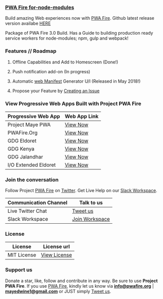 ### [PWA Fire for-node-modules](https://pwafire.org)

Build amazing Web experiences now with [PWA Fire](https://pwafire.org/developer/pwa/started/). Github latest release version availabe [HERE](https://github.com/mayeedwin/pwafire/releases)

Package of PWA Fire 3.0 Build. Has a Guide to building production ready service workers for node-modules; npm, gulp and webpack!

### Features // Roadmap
1. Offline Capabilities and Add to Homescreen (Done!) 

2. Push notification add-on (In progress)

3. Automatic [web Manifest](https://pwafire.org/developer/tools/get-manifest/) Generator U/I (Released in May 2018!)

4. Propose your Feature by [Creating an Issue](https://github.com/mayeedwin/pwafire/issues/new)

### View Progressive Web Apps Built with Project PWA Fire

| Progressive Web App | Web App Link |
| --- | --- |
| Project Maye PWA | [View Now](https://maye.gdgmoi.com) |
| PWAFire.Org | [View Now](https://pwafire.org) |
| GDG Eldoret | [View Now](https://gdgmoi.com) |
| GDG Kenya | [View Now](https://gdgkenya.org) |
| GDG Jalandhar | [View Now](https://gdgjalandhar.com) |
| I/O Extended Eldoret | [View Now](https://io.gdgmoi.com) |

### Join the conversation 
Follow Project [PWA Fire](https://twitter.com/pwafire) on [Twitter](https://twitter.com/pwafire). Get Live Help on our [Slack Workspace](https://join.slack.com/t/pwafire/shared_invite/enQtMjk1MjUzNDY5NDkyLWQzYTFhOTNjMTU2NzBjMTBhMjZkNDJkOTY0YzgxYWViNTI4YzgyZDUxNGIyYzlkM2RiZjc2NTAwMzRhMmZkZmI). 

| Communication Channel | Talk to us |
| --- | --- |
| Live Twitter Chat | [Tweet us](https://twitter.com/pwafire) |
| Slack Workspace | [Join Workspace](http://bit.ly/2oPNK7S) |

### License
| License |License url |
| --- | --- |
| MIT License | [View License](https://github.com/mayeedwin/faq-beta/blob/master/LICENSE) |

### Support us 
Donate a star, like, follow and contribute in any way. Be sure to use **Project PWA Fire**. If you use [PWA Fire](https://pwafire.org/developer), kindly let us know via **info@pwafire.org** | **mayedwine1@gmail.com** or JUST simply [Tweet us](https://twitter.com/pwafire).
